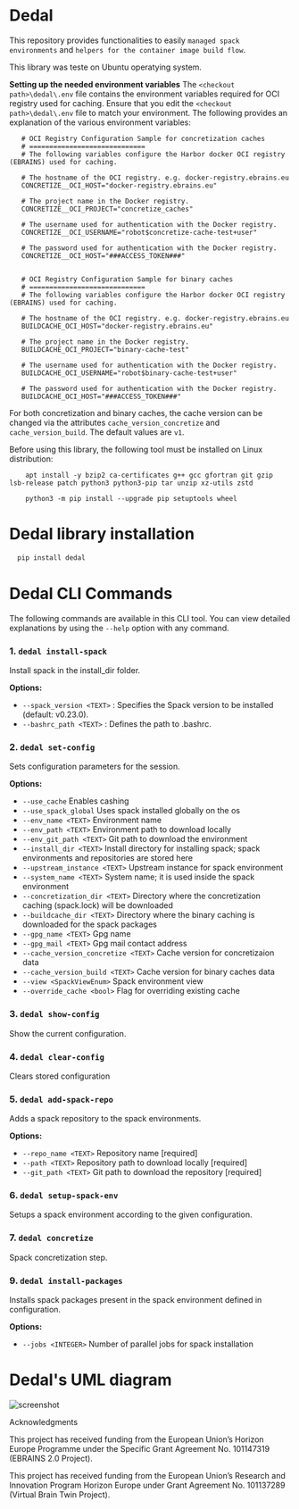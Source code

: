 # Dedal

This repository provides functionalities to easily ```managed spack environments``` and
```helpers for the container image build flow```.

This library was teste on Ubuntu operatying system.

**Setting up the needed environment variables**
The ````<checkout path>\dedal\.env```` file contains the environment variables required for OCI registry used for
caching.
Ensure that you edit the ````<checkout path>\dedal\.env```` file to match your environment.
The following provides an explanation of the various environment variables:

       # OCI Registry Configuration Sample for concretization caches
       # =============================
       # The following variables configure the Harbor docker OCI registry (EBRAINS) used for caching.
       
       # The hostname of the OCI registry. e.g. docker-registry.ebrains.eu
       CONCRETIZE__OCI_HOST="docker-registry.ebrains.eu"
       
       # The project name in the Docker registry.
       CONCRETIZE__OCI_PROJECT="concretize_caches"
       
       # The username used for authentication with the Docker registry.
       CONCRETIZE__OCI_USERNAME="robot$concretize-cache-test+user"
       
       # The password used for authentication with the Docker registry.
       CONCRETIZE__OCI_HOST="###ACCESS_TOKEN###"
        

       # OCI Registry Configuration Sample for binary caches
       # =============================
       # The following variables configure the Harbor docker OCI registry (EBRAINS) used for caching.
       
       # The hostname of the OCI registry. e.g. docker-registry.ebrains.eu
       BUILDCACHE_OCI_HOST="docker-registry.ebrains.eu"
       
       # The project name in the Docker registry.
       BUILDCACHE_OCI_PROJECT="binary-cache-test"
       
       # The username used for authentication with the Docker registry.
       BUILDCACHE_OCI_USERNAME="robot$binary-cache-test+user"
       
       # The password used for authentication with the Docker registry.
       BUILDCACHE_OCI_HOST="###ACCESS_TOKEN###"

For both concretization and binary caches, the cache version can be changed via the attributes
```cache_version_concretize``` and ```cache_version_build```.
The default values are ```v1```.

Before using this library, the following tool must be installed on Linux distribution:

````
    apt install -y bzip2 ca-certificates g++ gcc gfortran git gzip lsb-release patch python3 python3-pip tar unzip xz-utils zstd
````

````
    python3 -m pip install --upgrade pip setuptools wheel
````

# Dedal library installation

```sh
  pip install dedal
```

# Dedal CLI Commands

The following commands are available in this CLI tool. You can view detailed explanations by using the `--help` option
with any command.

### 1. `dedal install-spack`

Install spack in the install_dir folder.

**Options:**

- `--spack_version <TEXT>` : Specifies the Spack version to be installed (default: v0.23.0).
- `--bashrc_path <TEXT>` : Defines the path to .bashrc.

### 2. `dedal set-config`

Sets configuration parameters for the session.

**Options:**

- `--use_cache`                     Enables cashing
- `--use_spack_global`              Uses spack installed globally on the os
- `--env_name <TEXT>`                 Environment name
- `--env_path <TEXT>`                 Environment path to download locally
- `--env_git_path <TEXT>`             Git path to download the environment
- `--install_dir <TEXT>`              Install directory for installing spack;
  spack environments and repositories are
  stored here
- `--upstream_instance <TEXT>`        Upstream instance for spack environment
- `--system_name <TEXT>`              System name; it is used inside the spack
  environment
- `--concretization_dir <TEXT>`       Directory where the concretization caching
  (spack.lock) will be downloaded
- `--buildcache_dir <TEXT>`           Directory where the binary caching is
  downloaded for the spack packages
- `--gpg_name <TEXT>`                 Gpg name
- `--gpg_mail <TEXT>`                 Gpg mail contact address
- `--cache_version_concretize <TEXT>`
  Cache version for concretizaion data
- `--cache_version_build <TEXT>`      Cache version for binary caches data
- `--view <SpackViewEnum>`            Spack environment view
- `--override_cache <bool>`             Flag for overriding existing cache

### 3. `dedal show-config`

Show the current configuration.

### 4. `dedal clear-config`

Clears stored configuration

### 5. `dedal add-spack-repo`

Adds a spack repository to the spack environments.

**Options:**

- `--repo_name <TEXT>`  Repository name  [required]
- `--path <TEXT>`       Repository path to download locally  [required]
- `--git_path <TEXT>`   Git path to download the repository  [required]

### 6. `dedal setup-spack-env`

Setups a spack environment according to the given configuration.

### 7. `dedal concretize`

Spack concretization step.

### 9. `dedal install-packages`

Installs spack packages present in the spack environment defined in configuration.

**Options:**

- `--jobs <INTEGER>`  Number of parallel jobs for spack installation

# Dedal's UML diagram

![screenshot](https://gitlab.ebrains.eu/ri/tech-hub/platform/esd/dedal/-/raw/master/dedal/docs/resources/dedal_UML.png)

Acknowledgments

This project has received funding from the European Union’s Horizon Europe Programme under the Specific Grant Agreement No. 101147319 (EBRAINS 2.0 Project).

This project has received funding from the European Union’s Research and Innovation Program Horizon Europe under Grant Agreement No. 101137289 (Virtual Brain Twin Project).